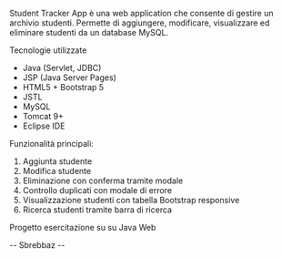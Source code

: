 Student Tracker App è una web application che consente di gestire un archivio studenti. Permette di aggiungere, modificare, visualizzare ed eliminare studenti da un database MySQL.

Tecnologie utilizzate
- Java (Servlet, JDBC)
- JSP (Java Server Pages)
- HTML5 + Bootstrap 5
- JSTL
- MySQL
- Tomcat 9+
- Eclipse IDE

Funzionalità principali:
1. Aggiunta studente
2. Modifica studente
3. Eliminazione con conferma tramite modale
4. Controllo duplicati con modale di errore
5. Visualizzazione studenti con tabella Bootstrap responsive
6. Ricerca studenti tramite barra di ricerca

Progetto esercitazione su su Java Web

-- Sbrebbaz --
